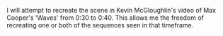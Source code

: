 I will attempt to recreate the scene in Kevin McGloughlin's video of Max Cooper's 'Waves' from 0:30 to 0:40. This allows me the freedom of recreating one or both of the sequences seen in that timeframe.